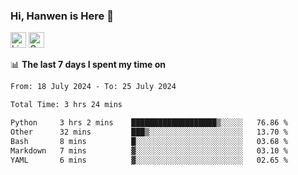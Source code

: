 ### Hi, Hanwen is Here 👋
<p>
	<a href="https://www.linkedin.com/in/liu-hanwen/"><img src="https://img.shields.io/badge/@hanwen-0A66C2?style=flat&logo=LinkedIn&logoColor=white" alt="Linkedin"  height="25px"/></a> 
	<a href="https://scholar.google.com/citations?user=HDF0su0AAAAJ"><img src="https://img.shields.io/badge/scholar-4385FE.svg?&style=plastic&logo=google-scholar&logoColor=white" alt="Google Scholar" height="25px"> </a>
</p>

📊 **The last 7 days I spent my time on** 
<!--START_SECTION:waka-->

```txt
From: 18 July 2024 - To: 25 July 2024

Total Time: 3 hrs 24 mins

Python     3 hrs 2 mins    ███████████████████▒░░░░░   76.86 %
Other      32 mins         ███▒░░░░░░░░░░░░░░░░░░░░░   13.70 %
Bash       8 mins          █░░░░░░░░░░░░░░░░░░░░░░░░   03.68 %
Markdown   7 mins          ▓░░░░░░░░░░░░░░░░░░░░░░░░   03.10 %
YAML       6 mins          ▓░░░░░░░░░░░░░░░░░░░░░░░░   02.65 %
```

<!--END_SECTION:waka-->


<!--
**david990917/david990917** is a ✨ _special_ ✨ repository because its `README.md` (this file) appears on your GitHub profile.

Here are some ideas to get you started:

- 🔭 I’m currently working on ...
- 🌱 I’m currently learning ...
- 👯 I’m looking to collaborate on ...
- 🤔 I’m looking for help with ...
- 💬 Ask me about ...
- 📫 How to reach me: ...
- 😄 Pronouns: ...
- ⚡ Fun fact: ...
-->
